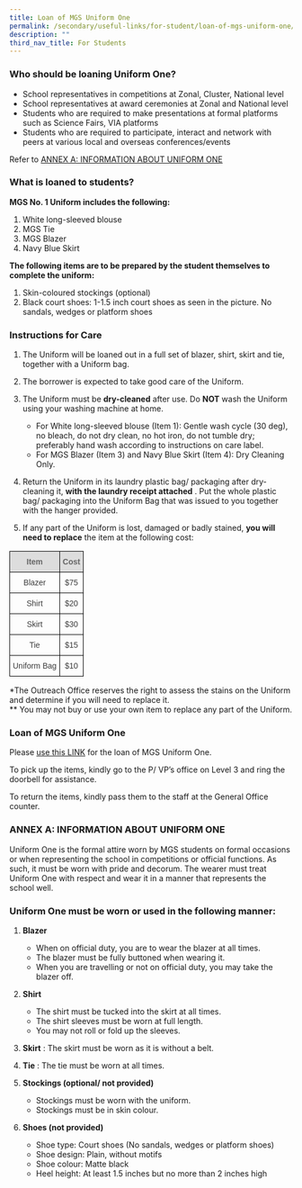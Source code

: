 ```yaml
---
title: Loan of MGS Uniform One
permalink: /secondary/useful-links/for-student/loan-of-mgs-uniform-one/
description: ""
third_nav_title: For Students
---
```

### Who should be loaning Uniform One?

*   School representatives in competitions at Zonal, Cluster, National level
*   School representatives at award ceremonies at Zonal and National level
*   Students who are required to make presentations at formal platforms such as Science Fairs, VIA platforms
*   Students who are required to participate, interact and network with peers at various local and overseas conferences/events

Refer to [ANNEX A: INFORMATION ABOUT UNIFORM ONE](https://www.mgs.moe.edu.sg/secondary/useful-links/for-student/loan-of-mgs-uniform-one#_ptoo_95327)

### What is loaned to students?

**MGS No. 1 Uniform includes the following:**

1.  White long-sleeved blouse 
2.  MGS Tie  
3.  MGS Blazer  
4.  Navy Blue Skirt  

**The following items are to be prepared by the student themselves to complete the uniform:**

1.  Skin-coloured stockings (optional)
2.  Black court shoes: 1-1.5 inch court shoes as seen in the picture. No sandals, wedges or platform shoes

### Instructions for Care


1.  The Uniform will be loaned out in a full set of blazer, shirt, skirt and tie, together with a Uniform bag.  
      
    
2.  The borrower is expected to take good care of the Uniform.  
      
    
3.  The Uniform must be **dry-cleaned** after use. Do **NOT** wash the Uniform using your washing machine at home.

	* For White long-sleeved blouse (Item 1): Gentle wash cycle (30 deg), no bleach, do not dry clean, no hot iron, do not tumble dry; preferably hand wash according to instructions on care label.
	* For MGS Blazer (Item 3) and Navy Blue Skirt (Item 4): Dry Cleaning Only.  
      
    
4.  Return the Uniform in its laundry plastic bag/ packaging after dry-cleaning it, **with the laundry receipt attached** . Put the whole plastic bag/ packaging into the Uniform Bag that was issued to you together with the hanger provided.  
      
    
5.  If any part of the Uniform is lost, damaged or badly stained, **you will need to replace** the item at the following cost:

<style type="text/css">
.tg  {border-collapse:collapse;border-spacing:0;}
.tg td{border-color:black;border-style:solid;border-width:1px;font-family:Arial, sans-serif;font-size:14px;
  overflow:hidden;padding:10px 5px;word-break:normal;}
.tg th{border-color:black;border-style:solid;border-width:1px;font-family:Arial, sans-serif;font-size:14px;
  font-weight:normal;overflow:hidden;padding:10px 5px;word-break:normal;}
.tg .tg-5hwe{color:#3D3D3D;text-align:center;vertical-align:middle}
.tg .tg-feqv{background-color:#DDD;color:#666;font-weight:bold;text-align:center;vertical-align:middle}
</style>
<table class="tg">
<thead>
  <tr>
    <th class="tg-feqv"><span style="color:#666;background-color:#DDD">Item</span></th>
    <th class="tg-feqv"><span style="color:#666;background-color:#DDD">Cost</span></th>
  </tr>
</thead>
<tbody>
  <tr>
    <td class="tg-5hwe">Blazer</td>
    <td class="tg-5hwe">$75</td>
  </tr>
  <tr>
    <td class="tg-5hwe">Shirt</td>
    <td class="tg-5hwe">$20</td>
  </tr>
  <tr>
    <td class="tg-5hwe">Skirt</td>
    <td class="tg-5hwe">$30</td>
  </tr>
  <tr>
    <td class="tg-5hwe">Tie</td>
    <td class="tg-5hwe">$15</td>
  </tr>
  <tr>
    <td class="tg-5hwe">Uniform Bag</td>
    <td class="tg-5hwe">$10</td>
  </tr>
</tbody>
</table>

*The Outreach Office reserves the right to assess the stains on the Uniform and determine if you will need to replace it.  <br>
** You may not buy or use your own item to replace any part of the Uniform.


### Loan of MGS Uniform One
  
Please [use this LINK](https://docs.google.com/forms/d/1VrOy1RXlpQiHtkapMRE57EvLIEjSt8Y1_nfzgr2zBDY/edit) for the loan of MGS Uniform One.  
  
To pick up the items, kindly go to the P/ VP’s office on Level 3 and ring the doorbell for assistance.  
  
To return the items, kindly pass them to the staff at the General Office counter.  
  
  

### ANNEX A: INFORMATION ABOUT UNIFORM ONE

  
Uniform One is the formal attire worn by MGS students on formal occasions or when representing the school in competitions or official functions. As such, it must be worn with pride and decorum. The wearer must treat Uniform One with respect and wear it in a manner that represents the school well.


### Uniform One must be worn or used in the following manner:  
  

1.  **Blazer**

	* When on official duty, you are to wear the blazer at all times.
	* The blazer must be fully buttoned when wearing it.
	* When you are travelling or not on official duty, you may take the blazer off.  
      
    

2.  **Shirt**

	* The shirt must be tucked into the skirt at all times.
	* The shirt sleeves must be worn at full length.
	* You may not roll or fold up the sleeves.  
      
    

3.  **Skirt** : The skirt must be worn as it is without a belt.  
      
    
4.  **Tie** : The tie must be worn at all times.  
      
    
5.  **Stockings (optional/ not provided)**

	* Stockings must be worn with the uniform.
	* Stockings must be in skin colour.  
      
    

6.  **Shoes (not provided)**

	* Shoe type: Court shoes (No sandals, wedges or platform shoes)
	* Shoe design: Plain, without motifs
	* Shoe colour: Matte black
	* Heel height: At least 1.5 inches but no more than 2 inches high